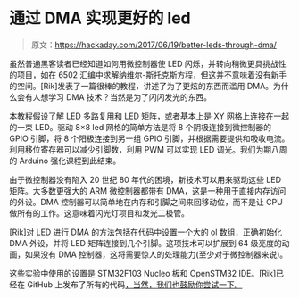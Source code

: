 # 通过 DMA 实现更好的 led

> 原文：<https://hackaday.com/2017/06/19/better-leds-through-dma/>

虽然普通黑客读者已经知道如何用微控制器使 LED 闪烁，并转向稍微更具挑战性的项目，如在 6502 汇编中求解纳维尔-斯托克斯方程，但这并不意味着没有新手的空间。[Rik]发表了一篇很棒的教程，讲述了为了更炫的东西而滥用 DMA。为什么会有人想学习 DMA 技术？当然是为了闪闪发光的东西。

本教程假设了解 LED 多路复用和 LED 矩阵，或者基本上是 XY 网格上连接在一起的一束 LED。驱动 8×8 led 网格的简单方法是将 8 个阴极连接到微控制器的 GPIO 引脚，将 8 个阳极连接到另一组 GPIO 引脚，并根据需要提供和吸收电流。利用移位寄存器可以减少引脚数，利用 PWM 可以实现 LED 调光。我们为期八周的 Arduino 强化课程到此结束。

由于微控制器没有陷入 20 世纪 80 年代的困境，新技术可以用来驱动这些 LED 矩阵。大多数更强大的 ARM 微控制器都带有 DMA，这是一种用于直接内存访问的外设。DMA 控制器可以简单地在内存和引脚之间来回移动位，而不是让 CPU 做所有的工作。这意味着闪光灯项目和发光二极管。

[Rik]对 LED 进行 DMA 的方法包括在代码中设置一个大的 ol 数组，正确初始化 DMA 外设，并将 LED 矩阵连接到几个引脚。这项技术可以扩展到 64 级亮度的动画，如果没有 DMA 控制器，这将需要惊人的处理能力(至少对于微控制器来说)。

这些实验中使用的设置是 STM32F103 Nucleo 板和 OpenSTM32 IDE。[Rik]已经在 GitHub 上发布了所有的代码[，当然，我们也鼓励你尝试一下。](https://github.com/riktw/DriveLedsWithDMA)